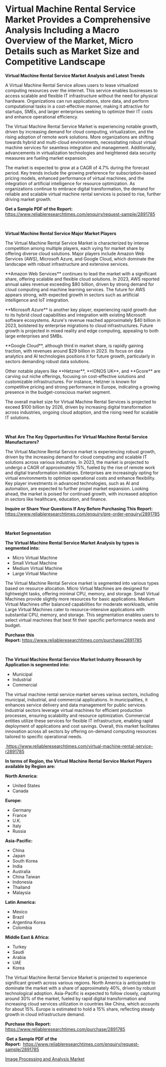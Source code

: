 <p><h1>Virtual Machine Rental Service Market Provides a Comprehensive Analysis Including a Macro Overview of the Market, Micro Details such as Market Size and Competitive Landscape</h1></p><p><strong>Virtual Machine Rental Service Market Analysis and Latest Trends</strong></p>
<p><p>A Virtual Machine Rental Service allows users to lease virtualized computing resources over the internet. This service enables businesses to access scalable and flexible IT infrastructure without the need for physical hardware. Organizations can run applications, store data, and perform computational tasks in a cost-effective manner, making it attractive for startups, SMEs, and larger enterprises seeking to optimize their IT costs and enhance operational efficiency.</p><p>The Virtual Machine Rental Service Market is experiencing notable growth, driven by increasing demand for cloud computing, virtualization, and the rising adoption of remote work solutions. More organizations are shifting towards hybrid and multi-cloud environments, necessitating robust virtual machine services for seamless integration and management. Additionally, advancements in virtualization technologies and heightened data security measures are fueling market expansion.</p><p>The market is expected to grow at a CAGR of 4.7% during the forecast period. Key trends include the growing preference for subscription-based pricing models, enhanced performance of virtual machines, and the integration of artificial intelligence for resource optimization. As organizations continue to embrace digital transformation, the demand for reliable and scalable virtual machine rental services is poised to rise, further driving market growth.</p></p>
<p><strong>Get a Sample PDF of the Report:&nbsp;</strong> <a href="https://www.reliableresearchtimes.com/enquiry/request-sample/2891785?utm_campaign=2252&utm_medium=2&utm_source=Github&utm_content=ia&utm_term=14032025&utm_id=virtual-machine-rental-service">https://www.reliableresearchtimes.com/enquiry/request-sample/2891785</a></p>
<p>&nbsp;</p>
<p><strong>Virtual Machine Rental Service Major Market Players</strong></p>
<p><p>The Virtual Machine Rental Service Market is characterized by intense competition among multiple players, each vying for market share by offering diverse cloud solutions. Major players include Amazon Web Services (AWS), Microsoft Azure, and Google Cloud, which dominate the landscape with robust infrastructure and extensive services. </p><p>**Amazon Web Services** continues to lead the market with a significant share, offering scalable and flexible cloud solutions. In 2023, AWS reported annual sales revenue exceeding $80 billion, driven by strong demand for cloud computing and machine learning services. The future for AWS appears strong, with expected growth in sectors such as artificial intelligence and IoT integration. </p><p>**Microsoft Azure** is another key player, experiencing rapid growth due to its hybrid cloud capabilities and integration with existing Microsoft software ecosystems. Azure's revenue reached approximately $40 billion in 2023, bolstered by enterprise migrations to cloud infrastructures. Future growth is projected in mixed reality and edge computing, appealing to both large enterprises and SMBs.</p><p>**Google Cloud**, although third in market share, is rapidly gaining traction, with revenues around $29 billion in 2023. Its focus on data analytics and AI technologies positions it for future growth, particularly in sectors demanding robust data solutions.</p><p>Other notable players like **Hetzner**, **IONOS UK**, and **Gcore** are carving out niche offerings, focusing on cost-effective solutions and customizable infrastructures. For instance, Hetzner is known for competitive pricing and strong performance in Europe, indicating a growing presence in the budget-conscious market segment.</p><p>The overall market size for Virtual Machine Rental Services is projected to exceed $100 billion by 2026, driven by increasing digital transformation across industries, ongoing cloud adoption, and the rising need for scalable IT solutions.</p></p>
<p>&nbsp;</p>
<p><strong>What Are The Key Opportunities For Virtual Machine Rental Service Manufacturers?</strong></p>
<p><p>The Virtual Machine Rental Service market is experiencing robust growth, driven by the increasing demand for cloud computing and scalable IT solutions across various industries. In 2023, the market is projected to undergo a CAGR of approximately 15%, fueled by the rise of remote work and digital transformation initiatives. Enterprises are increasingly opting for virtual environments to optimize operational costs and enhance flexibility. Key player investments in advanced technologies, such as AI and automation, are expected to further propel market expansion. Looking ahead, the market is poised for continued growth, with increased adoption in sectors like healthcare, education, and finance.</p></p>
<p><strong>Inquire or Share Your Questions If Any Before Purchasing This Report:</strong> <a href="https://www.reliableresearchtimes.com/enquiry/pre-order-enquiry/2891785?utm_campaign=2252&utm_medium=2&utm_source=Github&utm_content=ia&utm_term=14032025&utm_id=virtual-machine-rental-service">https://www.reliableresearchtimes.com/enquiry/pre-order-enquiry/2891785</a></p>
<p>&nbsp;</p>
<p><strong>Market Segmentation</strong></p>
<p><strong>The Virtual Machine Rental Service Market Analysis by types is segmented into:</strong></p>
<p><ul><li>Micro Virtual Machine</li><li>Small Virtual Machine</li><li>Medium Virtual Machine</li><li>Large Virtual Machine</li></ul></p>
<p><p>The Virtual Machine Rental Service market is segmented into various types based on resource allocation. Micro Virtual Machines are designed for lightweight tasks, offering minimal CPU, memory, and storage. Small Virtual Machines provide slightly more resources for basic applications. Medium Virtual Machines offer balanced capabilities for moderate workloads, while Large Virtual Machines cater to resource-intensive applications with substantial CPU, memory, and storage. This segmentation enables users to select virtual machines that best fit their specific performance needs and budget.</p></p>
<p><strong>Purchase this Report:&nbsp;</strong><a href="https://www.reliableresearchtimes.com/purchase/2891785?utm_campaign=2252&utm_medium=2&utm_source=Github&utm_content=ia&utm_term=14032025&utm_id=virtual-machine-rental-service">https://www.reliableresearchtimes.com/purchase/2891785</a></p>
<p>&nbsp;</p>
<p><strong>The Virtual Machine Rental Service Market Industry Research by Application is segmented into:</strong></p>
<p><ul><li>Municipal</li><li>Industrial</li><li>Commercial</li></ul></p>
<p><p>The virtual machine rental service market serves various sectors, including municipal, industrial, and commercial applications. In municipalities, it enhances service delivery and data management for public services. Industrial sectors leverage virtual machines for efficient production processes, ensuring scalability and resource optimization. Commercial entities utilize these services for flexible IT infrastructure, enabling rapid deployment of applications and cost savings. Overall, this market facilitates innovation across all sectors by offering on-demand computing resources tailored to specific operational needs.</p></p>
<p><a href="https://www.reliableresearchtimes.com/virtual-machine-rental-service-r2891785?utm_campaign=2252&utm_medium=2&utm_source=Github&utm_content=ia&utm_term=14032025&utm_id=virtual-machine-rental-service">&nbsp;https://www.reliableresearchtimes.com/virtual-machine-rental-service-r2891785</a></p>
<p><strong>In terms of Region, the Virtual Machine Rental Service Market Players available by Region are:</strong></p>
<p>
    <p> <strong> North America: </strong>
        <ul>
            <li>United States</li>
            <li>Canada</li>
        </ul>
        </p> 
    <p> <strong> Europe: </strong>
        <ul>
            <li>Germany</li>
            <li>France</li>
            <li>U.K.</li>
            <li>Italy</li>
            <li>Russia</li>
        </ul>
        </p> 
    <p> <strong> Asia-Pacific: </strong>
        <ul>
            <li>China</li>
            <li>Japan</li>
            <li>South Korea</li>
            <li>India</li>
            <li>Australia</li>
            <li>China Taiwan</li>
            <li>Indonesia</li>
            <li>Thailand</li>
            <li>Malaysia</li>
        </ul>
        </p> 
    <p> <strong> Latin America: </strong>
        <ul>
            <li>Mexico</li>
            <li>Brazil</li>
            <li>Argentina Korea</li>
            <li>Colombia</li>
        </ul>
        </p> 
    <p> <strong> Middle East & Africa: </strong>
        <ul>
            <li>Turkey</li>
            <li>Saudi</li>
            <li>Arabia</li>
            <li>UAE</li>
            <li>Korea</li>
        </ul>
    </p>
    </p>
<p><p>The Virtual Machine Rental Service Market is projected to experience significant growth across various regions. North America is anticipated to dominate the market with a share of approximately 40%, driven by robust technological adoption. Asia-Pacific is expected to follow closely, capturing around 30% of the market, fueled by rapid digital transformation and increasing cloud services utilization in countries like China, which accounts for about 15%. Europe is estimated to hold a 15% share, reflecting steady growth in cloud infrastructure demand.</p></p>
<p><strong>Purchase this Report: </strong><a href="https://www.reliableresearchtimes.com/purchase/2891785?utm_campaign=2252&utm_medium=2&utm_source=Github&utm_content=ia&utm_term=14032025&utm_id=virtual-machine-rental-service">https://www.reliableresearchtimes.com/purchase/2891785</a></p>
<p>&nbsp;<strong>Get a Sample PDF of the Report:&nbsp;&nbsp;</strong><a href="https://www.reliableresearchtimes.com/enquiry/request-sample/2891785?utm_campaign=2252&utm_medium=2&utm_source=Github&utm_content=ia&utm_term=14032025&utm_id=virtual-machine-rental-service">https://www.reliableresearchtimes.com/enquiry/request-sample/2891785</a></p>
<p><strong></strong></p>
<p><p><a href="https://github.com/wwwkeltoum/Market-Research-Report-List-5/blob/main/image-processing-and-analysis-market.md?utm_campaign=2252&utm_medium=2&utm_source=Github&utm_content=ia&utm_term=14032025&utm_id=virtual-machine-rental-service">Image Processing and Analysis Market</a></p></p>